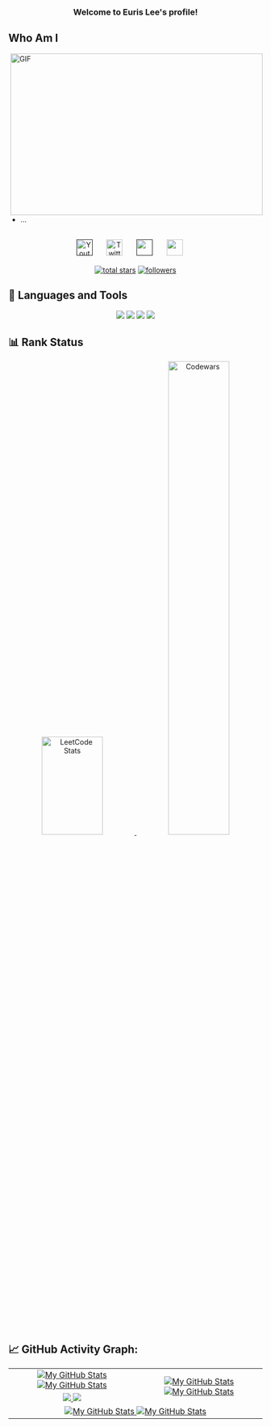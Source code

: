 <h3 align="center">
  Welcome to Euris Lee's profile!
</h3>


## Who Am I
<div>
  <img align="right" alt="GIF" src="https://imgur.com/vC9nXzZ.gif?raw=true" width="500" height="320" />

  *  ...

</div>

<br/>

<!-- Social icons section -->
<div align="center">
  <a href=""><img width="32px" alt="Youtube" title="Youtube" src="https://img.icons8.com/doodle/48/000000/youtube--v2.png"/></a>
  &#8287;&#8287;&#8287;&#8287;&#8287;
  <a href="https://twitter.com/eurislee"><img width="32px" alt="Twitter" title="Twitter" src="https://img.icons8.com/doodle/48/000000/twitter--v2.png"/></a>
  &#8287;&#8287;&#8287;&#8287;&#8287;
  <a href="" alt="Dev Pro Tips Discussion & Support Server"><img width="32px" src="https://img.icons8.com/doodle/48/000000/discord--v2.png"/></a>
  &#8287;&#8287;&#8287;&#8287;&#8287;
  <a href="mailto:eurislee@gmail.com" alt=""><img width="32px" src="https://img.icons8.com/doodle/48/000000/gmail-new.png"/></a>
  &#8287;&#8287;&#8287;&#8287;&#8287;
</div>

<br/>

<!-- Social badges section -->
<div align="center">
  <a href="https://github.com/eurislee?tab=repositories&sort=stargazers">
    <img alt="total stars" title="Total stars on GitHub" src="https://custom-icon-badges.herokuapp.com/badge/dynamic/json?logo=star&color=55960c&labelColor=488207&label=Stars&style=for-the-badge&query=%24.stars&url=https://api.github-star-counter.workers.dev/user/eurislee"/></a>
  <a href="https://github.com/eurislee?tab=followers">
    <img alt="followers" title="Follow me on Github" src="https://custom-icon-badges.herokuapp.com/github/followers/eurislee?color=236ad3&labelColor=1155ba&style=for-the-badge&logo=person-add&label=Follow&logoColor=white"/></a>
</div>

## 🚀 Languages and Tools
<div align="center">
    <a href = "https://www.markdownguide.org/basic-syntax/"><img src ="https://img.shields.io/badge/C%2B%2B-00599C?style=for-the-badge&logo=c%2B%2B&logoColor=white"></a>
    <a href = "https://www.markdownguide.org/basic-syntax/"><img src ="https://img.shields.io/badge/C-ED8B00?style=for-the-badge&logo=c&logoColor=white"></a>
    <a href = "https://www.markdownguide.org/basic-syntax/"><img src ="https://img.shields.io/badge/PostgreSQL-00000F?style=for-the-badge&logo=postgresql&logoColor=white"></a>
    <a href = "https://www.markdownguide.org/basic-syntax/"><img src ="https://img.shields.io/badge/Git-F05032?style=for-the-badge&logo=git&logoColor=white"></a>
</div>

## 📊 Rank Status
<div align="center">
  <a href="https://github.com/eurislee#leetcode-card">
    <img width="49%" height="193.39px" src="https://leetcard.jacoblin.cool/eurislee?theme=light&font=source_code_pro" alt="LeetCode Stats" />
  </a>
  <a href="https://github.com/eurislee#codewars-card">
    <img width="49%" src="https://github.r2v.ch/codewars?user=Euris%20Lee&theme=light&stroke=%23e6e6e6" alt="Codewars"  />
  </a>
</div>

## 📈 GitHub Activity Graph:

<table align="center">
    <tr>
        <td align="center">
          <a href="https://github.com/eurislee#gh-light-mode-only">
            <img src="https://github-readme-stats.vercel.app/api?username=eurislee&show_icons=true&theme=default&include_all_commits=true#gh-light-mode-only" alt="My GitHub Stats"/>
          </a>
          <a href="https://github.com/vaibhavvikas#gh-dark-mode-only">
            <img src="https://github-readme-stats.vercel.app/api?username=eurislee&show_icons=true&theme=tokyonight&include_all_commits=true#gh-dark-mode-only" alt="My GitHub Stats"/>
          </a>
      </td>
        <td rowspan="2" align="center">
          <a href="https://github.com/eurislee#gh-light-mode-only">
            <img src="https://github-readme-stats.vercel.app/api/top-langs/?username=eurislee&theme=default&langs_count=8#gh-light-mode-only" alt="My GitHub Stats"/>
          </a>
          <a href="https://github.com/eurislee#gh-dark-mode-only">
            <img src="https://github-readme-stats.vercel.app/api/top-langs/?username=eurislee&theme=tokyonight&langs_count=8#gh-dark-mode-only" alt="My GitHub Stats"/>
          </a>
      </td>
    </tr>
    <tr>
      <td align="center">
          <a href="https://github.com/eurislee#gh-light-mode-only">
            <img src="https://github-readme-streak-stats.herokuapp.com/?user=eurislee&theme=default"/>
          </a>
          <a href="https://github.com/eurislee#gh-dark-mode-only">
            <img src="https://github-readme-streak-stats.herokuapp.com/?user=eurislee&theme=tokyonight"/>
          </a>
      </td>
    </tr>
    <tr>
      <td colspan="2" align="center">
          <a href="https://github.com/eurislee#gh-light-mode-only">
            <img src="https://github-readme-activity-graph.cyclic.app/graph?username=eurislee&bg_color=fffff0&color=708090&line=24292e&point=24292e&area=true&hide_border=true" alt="My GitHub Stats"/>
          </a>
          <a href="https://github.com/eurislee#gh-dark-mode-only">
            <img src="https://github-readme-activity-graph.cyclic.app/graph?username=eurislee&bg_color=fffff0&color=708090&line=24292e&point=24292e&area=true&hide_border=true" alt="My GitHub Stats"/>
          </a>
      </td>
    </tr>
</table>
